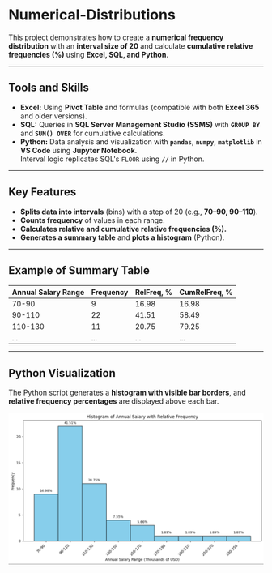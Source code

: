 # **Numerical-Distributions**

This project demonstrates how to create a **numerical frequency distribution** with an **interval size of 20** and calculate **cumulative relative frequencies (%)** using **Excel, SQL, and Python**.

---

## **Tools and Skills**

* **Excel:** Using **Pivot Table** and formulas (compatible with both **Excel 365** and older versions).  
* **SQL:** Queries in **SQL Server Management Studio (SSMS)** with **`GROUP BY`** and **`SUM() OVER`** for cumulative calculations.  
* **Python:** Data analysis and visualization with **`pandas`**, **`numpy`**, **`matplotlib`** in **VS Code** using **Jupyter Notebook**.  
  Interval logic replicates SQL's `FLOOR` using **`//`** in Python.

---

## **Key Features**

* **Splits data into intervals** (bins) with a step of 20 (e.g., **70–90, 90–110**).  
* **Counts frequency** of values in each range.  
* **Calculates relative and cumulative relative frequencies (%).**  
* **Generates a summary table** and **plots a histogram** (Python).

---

## **Example of Summary Table**

| **Annual Salary Range** | **Frequency** | **RelFreq, %** | **CumRelFreq, %** |
|-------------------------|---------------|----------------|-------------------|
| 70-90                   | 9             | 16.98          | 16.98             |
| 90-110                  | 22            | 41.51          | 58.49             |
| 110-130                 | 11            | 20.75          | 79.25             |
| ...                     | ...           | ...            | ...               |

---

## **Python Visualization**

The Python script generates a **histogram with visible bar borders**, and **relative frequency percentages** are displayed above each bar.

![Histogram of Salary Distribution](histogram.png)




